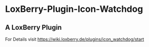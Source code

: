 # LoxBerry-Plugin-Icon-Watchdog
A LoxBerry Plugin
-
For Details visit https://wiki.loxberry.de/plugins/icon_watchdog/start
